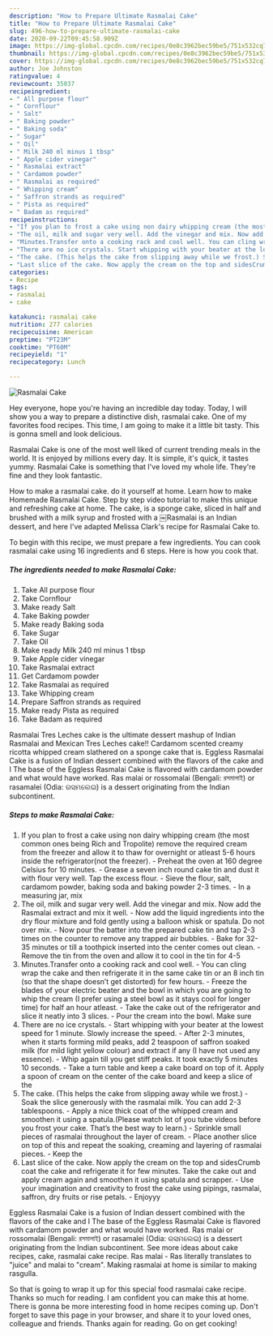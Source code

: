 ```yaml
---
description: "How to Prepare Ultimate Rasmalai Cake"
title: "How to Prepare Ultimate Rasmalai Cake"
slug: 496-how-to-prepare-ultimate-rasmalai-cake
date: 2020-09-22T09:45:58.909Z
image: https://img-global.cpcdn.com/recipes/0e8c3962bec59be5/751x532cq70/rasmalai-cake-recipe-main-photo.jpg
thumbnail: https://img-global.cpcdn.com/recipes/0e8c3962bec59be5/751x532cq70/rasmalai-cake-recipe-main-photo.jpg
cover: https://img-global.cpcdn.com/recipes/0e8c3962bec59be5/751x532cq70/rasmalai-cake-recipe-main-photo.jpg
author: Joe Johnston
ratingvalue: 4
reviewcount: 35037
recipeingredient:
- " All purpose flour"
- " Cornflour"
- " Salt"
- " Baking powder"
- " Baking soda"
- " Sugar"
- " Oil"
- " Milk 240 ml minus 1 tbsp"
- " Apple cider vinegar"
- " Rasmalai extract"
- " Cardamom powder"
- " Rasmalai as required"
- " Whipping cream"
- " Saffron strands as required"
- " Pista as required"
- " Badam as required"
recipeinstructions:
- "If you plan to frost a cake using non dairy whipping cream (the most common ones being Rich and Tropolite) remove the required cream from the freezer and allow it to thaw for overnight or atleast 5-6 hours inside the refrigerator(not the freezer). Preheat the oven at 160 degree Celsius for 10 minutes. Grease a seven inch round cake tin and dust it with flour very well. Tap the excess flour. Sieve the flour, salt, cardamom powder, baking soda and baking powder 2-3 times. In a measuring jar, mix"
- "The oil, milk and sugar very well. Add the vinegar and mix. Now add the Rasmalai extract and mix it well. Now add the liquid ingredients into the dry flour mixture and fold gently using a balloon whisk or spatula. Do not over mix. Now pour the batter into the prepared cake tin and tap 2-3 times on the counter to remove any trapped air bubbles. Bake for 32-35 minutes or till a toothpick inserted into the center comes out clean. Remove the tin from the oven and allow it to cool in the tin for 4-5"
- "Minutes.Transfer onto a cooking rack and cool well. You can cling wrap the cake and then refrigerate it in the same cake tin or an 8 inch tin (so that the shape doesn’t get distorted) for few hours. Freeze the blades of your electric beater and the bowl in which you are going to whip the cream (I prefer using a steel bowl as it stays cool for longer time) for half an hour atleast. Take the cake out of the refrigerator and slice it neatly into 3 slices. Pour the cream into the bowl. Make sure"
- "There are no ice crystals. Start whipping with your beater at the lowest speed for 1 minute. Slowly increase the speed. After 2-3 minutes, when it starts forming mild peaks, add 2 teaspoon of saffron soaked milk (for mild light yellow colour) and extract if any (I have not used any essence). Whip again till you get stiff peaks. It took exactly 5 minutes 10 seconds. Take a turn table and keep a cake board on top of it. Apply a spoon of cream on the center of the cake board and keep a slice of the"
- "The cake. (This helps the cake from slipping away while we frost.) Soak the slice generously with the rasmalai milk. You can add 2-3 tablespoons. Apply a nice thick coat of the whipped cream and smoothen it using a spatula.(Please watch lot of you tube videos before you frost your cake. That’s the best way to learn.) Sprinkle small pieces of rasmalai throughout the layer of cream. Place another slice on top of this and repeat the soaking, creaming and layering of rasmalai pieces. Keep the"
- "Last slice of the cake. Now apply the cream on the top and sidesCrumb coat the cake and refrigerate it for few minutes. Take the cake out and apply cream again and smoothen it using spatula and scrapper. Use your imagination and creativity to frost the cake using pipings, rasmalai, saffron, dry fruits or rise petals. Enjoyyy"
categories:
- Recipe
tags:
- rasmalai
- cake

katakunci: rasmalai cake 
nutrition: 277 calories
recipecuisine: American
preptime: "PT23M"
cooktime: "PT60M"
recipeyield: "1"
recipecategory: Lunch

---
```



![Rasmalai Cake](https://img-global.cpcdn.com/recipes/0e8c3962bec59be5/751x532cq70/rasmalai-cake-recipe-main-photo.jpg)

Hey everyone, hope you're having an incredible day today. Today, I will show you a way to prepare a distinctive dish, rasmalai cake. One of my favorites food recipes. This time, I am going to make it a little bit tasty. This is gonna smell and look delicious.

Rasmalai Cake is one of the most well liked of current trending meals in the world. It is enjoyed by millions every day. It is simple, it's quick, it tastes yummy. Rasmalai Cake is something that I've loved my whole life. They're fine and they look fantastic.

How to make a rasmalai cake. do it yourself at home. Learn how to make Homemade Rasmalai Cake. Step by step video tutorial to make this unique and refreshing cake at home. The cake, is a sponge cake, sliced in half and brushed with a milk syrup and frosted with a ￼Rasmalai is an Indian dessert, and here I&#39;ve adapted Melissa Clark&#39;s recipe for Rasmalai Cake to.


To begin with this recipe, we must prepare a few ingredients. You can cook rasmalai cake using 16 ingredients and 6 steps. Here is how you cook that.

<!--inarticleads1-->

##### The ingredients needed to make Rasmalai Cake:

1. Take  All purpose flour
1. Take  Cornflour
1. Make ready  Salt
1. Take  Baking powder
1. Make ready  Baking soda
1. Take  Sugar
1. Take  Oil
1. Make ready  Milk 240 ml minus 1 tbsp
1. Take  Apple cider vinegar
1. Take  Rasmalai extract
1. Get  Cardamom powder
1. Take  Rasmalai as required
1. Take  Whipping cream
1. Prepare  Saffron strands as required
1. Make ready  Pista as required
1. Take  Badam as required


Rasmalai Tres Leches cake is the ultimate dessert mashup of Indian Rasmalai and Mexican Tres Leches cake!! Cardamom scented creamy ricotta whipped cream slathered on a sponge cake that is. Eggless Rasmalai Cake is a fusion of Indian dessert combined with the flavors of the cake and I The base of the Eggless Rasmalai Cake is flavored with cardamom powder and what would have worked. Ras malai or rossomalai (Bengali: রসমালাই) or rasamalei (Odia: ରସମଲେଇ) is a dessert originating from the Indian subcontinent. 

<!--inarticleads2-->

##### Steps to make Rasmalai Cake:

1. If you plan to frost a cake using non dairy whipping cream (the most common ones being Rich and Tropolite) remove the required cream from the freezer and allow it to thaw for overnight or atleast 5-6 hours inside the refrigerator(not the freezer). - Preheat the oven at 160 degree Celsius for 10 minutes. - Grease a seven inch round cake tin and dust it with flour very well. Tap the excess flour. - Sieve the flour, salt, cardamom powder, baking soda and baking powder 2-3 times. - In a measuring jar, mix
1. The oil, milk and sugar very well. Add the vinegar and mix. Now add the Rasmalai extract and mix it well. - Now add the liquid ingredients into the dry flour mixture and fold gently using a balloon whisk or spatula. Do not over mix. - Now pour the batter into the prepared cake tin and tap 2-3 times on the counter to remove any trapped air bubbles. - Bake for 32-35 minutes or till a toothpick inserted into the center comes out clean. - Remove the tin from the oven and allow it to cool in the tin for 4-5
1. Minutes.Transfer onto a cooking rack and cool well. - You can cling wrap the cake and then refrigerate it in the same cake tin or an 8 inch tin (so that the shape doesn’t get distorted) for few hours. - Freeze the blades of your electric beater and the bowl in which you are going to whip the cream (I prefer using a steel bowl as it stays cool for longer time) for half an hour atleast. - Take the cake out of the refrigerator and slice it neatly into 3 slices. - Pour the cream into the bowl. Make sure
1. There are no ice crystals. - Start whipping with your beater at the lowest speed for 1 minute. Slowly increase the speed. - After 2-3 minutes, when it starts forming mild peaks, add 2 teaspoon of saffron soaked milk (for mild light yellow colour) and extract if any (I have not used any essence). - Whip again till you get stiff peaks. It took exactly 5 minutes 10 seconds. - Take a turn table and keep a cake board on top of it. Apply a spoon of cream on the center of the cake board and keep a slice of the
1. The cake. (This helps the cake from slipping away while we frost.) - Soak the slice generously with the rasmalai milk. You can add 2-3 tablespoons. - Apply a nice thick coat of the whipped cream and smoothen it using a spatula.(Please watch lot of you tube videos before you frost your cake. That’s the best way to learn.) - Sprinkle small pieces of rasmalai throughout the layer of cream. - Place another slice on top of this and repeat the soaking, creaming and layering of rasmalai pieces. - Keep the
1. Last slice of the cake. Now apply the cream on the top and sidesCrumb coat the cake and refrigerate it for few minutes. Take the cake out and apply cream again and smoothen it using spatula and scrapper. - Use your imagination and creativity to frost the cake using pipings, rasmalai, saffron, dry fruits or rise petals. - Enjoyyy


Eggless Rasmalai Cake is a fusion of Indian dessert combined with the flavors of the cake and I The base of the Eggless Rasmalai Cake is flavored with cardamom powder and what would have worked. Ras malai or rossomalai (Bengali: রসমালাই) or rasamalei (Odia: ରସମଲେଇ) is a dessert originating from the Indian subcontinent. See more ideas about cake recipes, cake, rasmalai cake recipe. Ras malai - Ras literally translates to &#34;juice&#34; and malai to &#34;cream&#34;. Making rasmalai at home is similar to making rasgulla. 

So that is going to wrap it up for this special food rasmalai cake recipe. Thanks so much for reading. I am confident you can make this at home. There is gonna be more interesting food in home recipes coming up. Don't forget to save this page in your browser, and share it to your loved ones, colleague and friends. Thanks again for reading. Go on get cooking!
